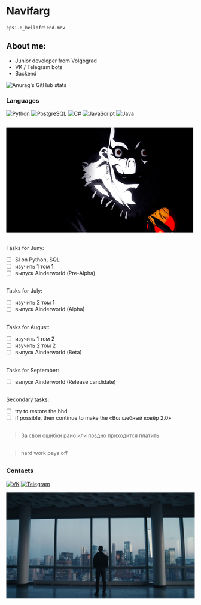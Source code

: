 <!-- By https://github.com/IvanGraf -->

# Navifarg

```
eps1.0_hellofriend.mov
```
## About me:

- Junior developer from Volgograd
- VK / Telegram bots
- Backend


![Anurag's GitHub stats](https://github-readme-stats.vercel.app/api?username=ivangraf&show_icons=true&theme=react)


### Languages
![Python](https://img.shields.io/badge/Python-1f272e?style=for-the-badge&logo=python&logoColor=brightgreen)
![PostgreSQL](https://img.shields.io/badge/PostgreSQL-1f272e?style=for-the-badge&logo=postgresql&logoColor=cyan)
![С#](https://img.shields.io/badge/C%20Sharp-1f272e?style=for-the-badge&logo=c-sharp&logoColor=mediumpurple)
![JavaScript](https://img.shields.io/badge/JavaScript-1f272e?style=for-the-badge&logo=javascript&logoColor=mistyrose)
![Java](https://img.shields.io/badge/Java-1f272e?style=for-the-badge&logo=java&logoColor=yellow)

##

![Изображение](1.gif)

##

Tasks for Juny:

- [ ] Sl on Python, SQL
- [ ] изучить 1 том 1
- [ ] выпуск Ainderworld (Pre-Alpha)
##
Tasks for July:
- [ ] изучить 2 том 1
- [ ] выпуск Ainderworld (Alpha)
##
Tasks for August:
- [ ] изучить 1 том 2
- [ ] изучить 2 том 2
- [ ] выпуск Ainderworld (Beta)
##
Tasks for September:
- [ ] выпуск Ainderworld (Release candidate)

##
##
##
##
Secondary tasks:
- [ ] try to restore the hhd
- [ ] if possible, then continue to make the «Волшебный ковёр 2.0»
##
##
##
##


> За свои ошибки рано или поздно приходится платить
##


> hard work pays off

##

##
### Contacts

[![VK](https://img.shields.io/badge/VK-1f272e?style=for-the-badge&logo=vk&logoColor=dodgerblue)](https://vk.com/ivan_graff)
[![Telegram](https://img.shields.io/badge/Telegram-1f272e?style=for-the-badge&logo=Telegram&logoColor=478180)](https://t.me/navifarg)

![Изображение](YnRFhqLoYNc.jpg)
